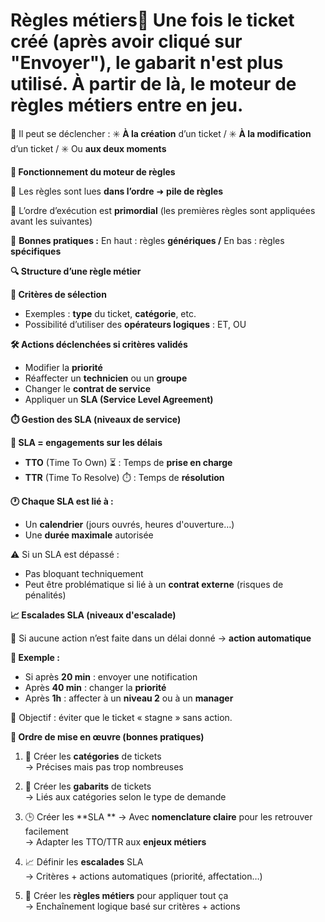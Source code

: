 # Règles métiers🧠 Une fois le ticket créé (après avoir cliqué sur "Envoyer"), le gabarit n'est plus utilisé. À partir de là, **le moteur de règles métiers** entre en jeu.

🔁 Il peut se déclencher : ✳️ **À la création** d’un ticket / ✳️ **À la modification** d’un ticket / ✳️ Ou **aux deux moments**



**🧩 Fonctionnement du moteur de règles**

🧱 Les règles sont lues **dans l’ordre** ➜ **pile de règles**

🔢 L’ordre d’exécution est **primordial** (les premières règles sont appliquées avant les suivantes)

🎯 **Bonnes pratiques :** En haut : règles **génériques /** En bas : règles **spécifiques**



**🔍 Structure d’une règle métier**

**🎯 Critères de sélection**

- Exemples : **type** du ticket, **catégorie**, etc.
- Possibilité d’utiliser des **opérateurs logiques** : ET, OU

**🛠️ Actions déclenchées si critères validés**

- Modifier la **priorité**
- Réaffecter un **technicien** ou un **groupe**
- Changer le **contrat de service**
- Appliquer un **SLA (Service Level Agreement)**

**⏱️ Gestion des SLA (niveaux de service)**

**📐 SLA = engagements sur les délais**

- **TTO** (Time To Own) ⏳ : Temps de **prise en charge**
- **TTR** (Time To Resolve) ⏱️ : Temps de **résolution**

**🕐 Chaque SLA est lié à :**

- Un **calendrier** (jours ouvrés, heures d'ouverture…)
- Une **durée maximale** autorisée

⚠️ Si un SLA est dépassé :

- Pas bloquant techniquement
- Peut être problématique si lié à un **contrat externe** (risques de pénalités)

**📈 Escalades SLA (niveaux d'escalade)**

🔁 Si aucune action n’est faite dans un délai donné → **action automatique**

**🔔 Exemple :**

- Si après **20 min** : envoyer une notification
- Après **40 min** : changer la **priorité**
- Après **1h** : affecter à un **niveau 2** ou à un **manager**

🎯 Objectif : éviter que le ticket « stagne » sans action.



**🧱 Ordre de mise en œuvre (bonnes pratiques)**

1.  🔖 Créer les **catégories** de tickets  
    → Précises mais pas trop nombreuses

2.  📄 Créer les **gabarits** de tickets  
    → Liés aux catégories selon le type de demande

3.  🕒 Créer les **SLA  **
    → Avec **nomenclature claire** pour les retrouver facilement  
    → Adapter les TTO/TTR aux **enjeux métiers**

4.  📈 Définir les **escalades** SLA  
    → Critères + actions automatiques (priorité, affectation…)

5.  🧠 Créer les **règles métiers** pour appliquer tout ça  
    → Enchaînement logique basé sur critères + actions
